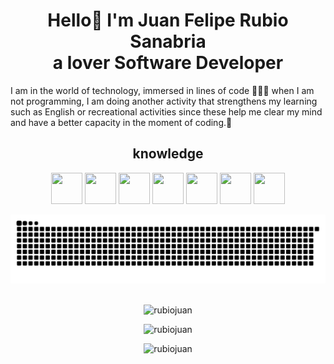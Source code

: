 <h1 align="center">Hello👋 I'm Juan Felipe Rubio Sanabria <br> a lover Software Developer </h1>

I am in the world of technology, immersed in lines of code 👨🏻‍🚀 when I am not programming, I am doing another activity that strengthens my learning such as English or recreational activities since these help me clear my mind and have a better capacity in the moment of coding.📱

<!DOCTYPE html>
<html lang="en">
<head>
    <meta charset="UTF-8">
    <meta name="viewport" content="width=device-width, initial-scale=1.0">
</head>
<body>
    <h2 align="center">knowledge</h2>
<p align="center">
  <img src="https://cdn3.iconfinder.com/data/icons/logos-and-brands-adobe/512/267_Python-512.png" width="50" height="50">
  <img src="https://upload.wikimedia.org/wikipedia/commons/thumb/3/38/HTML5_Badge.svg/2048px-HTML5_Badge.svg.png" width="50" height="50">
  <img src="https://upload.wikimedia.org/wikipedia/commons/thumb/6/62/CSS3_logo.svg/800px-CSS3_logo.svg.png" width="50" height="50">
  <img src="https://upload.wikimedia.org/wikipedia/commons/6/6a/JavaScript-logo.png" width="50" height="50">
  <img src="https://victorroblesweb.es/wp-content/uploads/2018/04/git.png" width="50" height="50">    
  <img src="https://cdn4.iconfinder.com/data/icons/logos-and-brands/512/181_Java_logo_logos-512.png" width="50" height="50">    
<img src="https://cdn.icon-icons.com/icons2/2699/PNG/512/mysql_logo_icon_169940.png" width="50" height="50">    
</p>

</body>
</html>
<picture style="jutify">
  <source media="(prefers-color-scheme: dark)" srcset="https://raw.githubusercontent.com/CODE-G-ROOT/CODE-G-ROOT/output/github-contribution-grid-snake-dark.svg">
  <img alt="github contribution grid snake animation" src="https://raw.githubusercontent.com/CODE-G-ROOT/CODE-G-ROOT/output/github-contribution-grid-snake.svg">
</picture>  
<br><br>

<div align="center">
  <p>
    <img src="https://github-readme-stats.vercel.app/api/top-langs?username=rubiojuan&show_icons=true&locale=en&layout=compact" alt="rubiojuan" />
  </p>
  <p>
    <img src="https://github-readme-stats.vercel.app/api?username=rubiojuan&show_icons=true&locale=en" alt="rubiojuan" />
  </p>
  <p>
    <img src="https://github-readme-streak-stats.herokuapp.com/?user=rubiojuan&" alt="rubiojuan" />
  </p>
</div>

<!--
**RubioJuan/RubioJuan** is a ✨ _special_ ✨ repository because its `README.md` (this file) appears on your GitHub profile.

Here are some ideas to get you started:

- 🔭 I’m currently working on ...
- 🌱 I’m currently learning ...
- 👯 I’m looking to collaborate on ...
- 🤔 I’m looking for help with ...
- 💬 Ask me about ...
- 📫 How to reach me: ...
- 😄 Pronouns: ...
- ⚡ Fun fact: ...
-->
